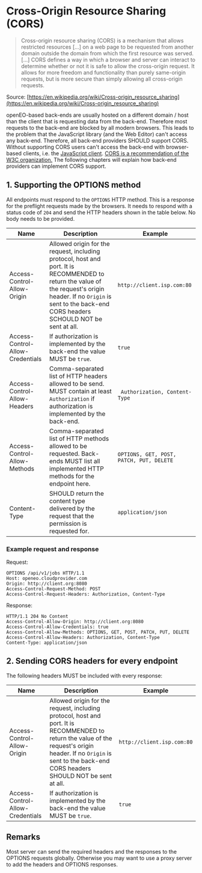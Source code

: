 # Cross-Origin Resource Sharing (CORS)

> Cross-origin resource sharing (CORS) is a mechanism that allows restricted resources [...] on a web page to be requested from another domain outside the domain from which the first resource was served. [...]
> CORS defines a way in which a browser and server can interact to determine whether or not it is safe to allow the cross-origin request. It allows for more freedom and functionality than purely same-origin requests, but is more secure than simply allowing all cross-origin requests.

Source: [https://en.wikipedia.org/wiki/Cross-origin_resource_sharing](https://en.wikipedia.org/wiki/Cross-origin_resource_sharing)

openEO-based back-ends are usually hosted on a different domain / host than the client that is requesting data from the back-end. Therefore most requests to the back-end are blocked by all modern browsers. This leads to the problem that the JavaScript library (and the Web Editor) can't access any back-end. Therefore, all back-end providers SHOULD support CORS. Without supporting CORS users can't access the back-end with browser-based clients, i.e. the [JavaScript client](https://github.com/Open-EO/openeo-js-client). [CORS is a recommendation of the W3C organization.](https://www.w3.org/TR/cors/) The following chapters will explain how back-end providers can implement CORS support.

## 1. Supporting the OPTIONS method

All endpoints must respond to the `OPTIONS` HTTP method. This is a response for the preflight requests made by the browsers. It needs to respond with a status code of `204` and send the HTTP headers shown in the table below. No body needs to be provided.

| Name                             | Description                                                  | Example                                  |
| -------------------------------- | ------------------------------------------------------------ | ---------------------------------------- |
| Access-Control-Allow-Origin      | Allowed origin for the request, including protocol, host and port. It is RECOMMENDED to return the value of the request's origin header. If no `Origin` is sent to the back-end CORS headers SCHOULD NOT be sent at all. | `http://client.isp.com:80`               |
| Access-Control-Allow-Credentials | If authorization is implemented by the back-end the value MUST be `true`. | `true`                                   |
| Access-Control-Allow-Headers     | Comma-separated list of HTTP headers allowed to be send. MUST contain at least `Authorization` if authorization is implemented by the back-end. | ` Authorization, Content-Type`           |
| Access-Control-Allow-Methods     | Comma-separated list of HTTP methods allowed to be requested. Back-ends MUST list all implemented HTTP methods for the endpoint here. | `OPTIONS, GET, POST, PATCH, PUT, DELETE` |
| Content-Type                     | SHOULD return the content type delivered by the request that the permission is requested for. | `application/json`                       |

### Example request and response

Request:

```
OPTIONS /api/v1/jobs HTTP/1.1
Host: openeo.cloudprovider.com
Origin: http://client.org:8080
Access-Control-Request-Method: POST 
Access-Control-Request-Headers: Authorization, Content-Type
```

Response:

```
HTTP/1.1 204 No Content
Access-Control-Allow-Origin: http://client.org:8080
Access-Control-Allow-Credentials: true
Access-Control-Allow-Methods: OPTIONS, GET, POST, PATCH, PUT, DELETE
Access-Control-Allow-Headers: Authorization, Content-Type
Content-Type: application/json
```

## 2. Sending CORS headers for every endpoint

The following headers MUST be included with every response:

| Name                             | Description                                                  | Example                    |
| -------------------------------- | ------------------------------------------------------------ | -------------------------- |
| Access-Control-Allow-Origin      | Allowed origin for the request, including protocol, host and port. It is RECOMMENDED to return the value of the request's origin header. If no `Origin` is sent to the back-end CORS headers SHOULD NOT be sent at all. | `http://client.isp.com:80` |
| Access-Control-Allow-Credentials | If authorization is implemented by the back-end the value MUST be `true`. | `true`                     |

## Remarks

Most server can send the required headers and the responses to the OPTIONS requests globally. Otherwise you may want to use a proxy server to add the headers and OPTIONS responses.